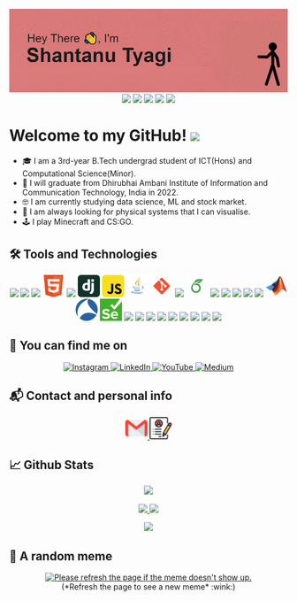 <!--**shantanutyagi67/shantanutyagi67** is a ✨ _special_ ✨ repository because its `README.md` (this file) appears on your GitHub profile.-->

<!-- BANNER -->
<p align="center">
<img src="https://github.com/shantanutyagi67/shantanutyagi67/blob/main/head.gif" />
<img src="https://img.shields.io/github/stars/shantanutyagi67?affiliations=OWNER%2CCOLLABORATOR" />
<img src="https://img.shields.io/github/followers/shantanutyagi67" />
<img src="https://visitor-badge.laobi.icu/badge?page_id=https://github.com/shantanutyagi67/" />
<img src="https://badges.pufler.dev/repos/shantanutyagi67" />
<img src="https://badges.pufler.dev/years/shantanutyagi67" />
</p>


<!-- INTRO -->
# Welcome to my GitHub! <img src="https://raw.githubusercontent.com/MartinHeinz/MartinHeinz/master/wave.gif" width="30px">
* 🎓 I am a 3rd-year B.Tech undergrad student of ICT(Hons) and Computational Science(Minor).
* 🏫 I will graduate from Dhirubhai Ambani Institute of Information and Communication Technology, India in 2022.
* 🤓 I am currently studying data science, ML and stock market.
* 🔎 I am always looking for physical systems that I can visualise.
* 🕹️ I play Minecraft and CS:GO.

## 🛠️ Tools and Technologies
<p align='center'>
<img src=https://www.clipartmax.com/png/middle/240-2409409_c-programming-icon-c-programming-language-icon.png height='40' weight='40'/>
<img src=https://upload.wikimedia.org/wikipedia/commons/thumb/1/18/ISO_C%2B%2B_Logo.svg/1200px-ISO_C%2B%2B_Logo.svg.png  height='40' weight='40'/>
<img src=https://upload.wikimedia.org/wikipedia/commons/thumb/c/c3/Python-logo-notext.svg/1200px-Python-logo-notext.svg.png height='40' weight='40'/>
<img src=https://github.com/edent/SuperTinyIcons/blob/master/images/svg/html5.svg height='40' weight='40'/>
<img src=https://cdn.345tool.com/public/logos/css-formatter-logo.png height='40'  weight='40'/> 
<img src=https://github.com/edent/SuperTinyIcons/blob/master/images/svg/djangoproject.svg height='40' weight='40'/>
<img src=https://github.com/edent/SuperTinyIcons/blob/master/images/svg/javascript.svg height='40' weight='40'/>
<img src=https://github.com/edent/SuperTinyIcons/blob/master/images/svg/java.svg height='40' weight='40'/>
<img src=https://github.com/edent/SuperTinyIcons/blob/master/images/svg/git.svg  height='40' weight='40'/>
<img src=https://upload.wikimedia.org/wikipedia/commons/thumb/3/35/Tux.svg/1200px-Tux.svg.png height='40' weight='40'/>
<img src=https://github.com/edent/SuperTinyIcons/blob/master/images/svg/overleaf.svg  height='40' weight='40'/>
<img src=https://github.com/tkswann2/tech-logos/blob/master/postgres.png  height='40' weight='40'/>
<img src=https://github.com/gilbarbara/logos/blob/master/logos/mysql.svg  height='40' weight='40'/>
<img src=https://upload.wikimedia.org/wikipedia/commons/thumb/9/97/Sqlite-square-icon.svg/1200px-Sqlite-square-icon.svg.png  height='40' weight='40'/>
<img src=https://upload.wikimedia.org/wikipedia/commons/thumb/2/2d/Tensorflow_logo.svg/957px-Tensorflow_logo.svg.png  height='40' weight='40'/>
<img src=https://avatars.githubusercontent.com/u/8496952?s=280&v=4  height='50' weight='40'/>
<img src=https://github.com/shantanutyagi67/shantanutyagi67/blob/main/matlab.png  height='40' weight='40'/>
<img src=https://github.com/shantanutyagi67/shantanutyagi67/blob/main/wireshark.png  height='40' weight='40'/>
<img src=https://github.com/shantanutyagi67/shantanutyagi67/blob/main/selenium.png  height='40' weight='40'/>
<img src=https://seeklogo.com/images/O/open-cv-logo-FB233FFF4C-seeklogo.com.png  height='40' weight='40'/>
<img src=https://img.pojies.cn/wp-content/uploads/2020/10/21776f338519e9da7f_1_post.png  height='40' weight='40'/>
<img src=https://seeklogo.com/images/P/photoshop-2020-logo-37B02055A4-seeklogo.com.png  height='40' weight='40'/>
<img src=https://seeklogo.com/images/A/adobe-lightroom-logo-6A4DC55983-seeklogo.com.png  height='40' weight='40'/>
<img src=https://seeklogo.com/images/A/adobe-premiere-cc-logo-2B72AFF7E6-seeklogo.com.png  height='40' weight='40'/>
<img src=https://seeklogo.com/images/A/adobe-xd-logo-64364E3A24-seeklogo.com.png  height='40' weight='40'/>
<img src=https://seeklogo.com/images/A/autocad-logo-C9817CB828-seeklogo.com.png  height='40' weight='40'/>
<img src=https://upload.wikimedia.org/wikipedia/commons/2/2e/Processing_3_logo.png  height='40' weight='40'/>
<img src=http://pad.haroopress.com/docs/en/markdown-doc-logos/images/markdown.png  height='40' weight='40'/>
<!--<img src=https://cdn.freebiesupply.com/logos/large/2x/minecraft-1-logo-png-transparent.png  height='40' weight='40'/>-->
<!--<img src=https://iconape.com/wp-content/png_logo_vector/csgo-logo.png  height='40' weight='40'/>-->
</p>

<!-- CONTACT -->
## 📲 You can find me on
<p align='center'>
<a href="https://www.instagram.com/geeksa67/">
<img src="https://upload.wikimedia.org/wikipedia/commons/thumb/e/e7/Instagram_logo_2016.svg/1200px-Instagram_logo_2016.svg.png" alt="Instagram" width="40" height="40">
</a>
<a href="https://www.linkedin.com/in/shantanu-tyagi-166322175/">
<img src="https://www.flaticon.com/svg/vstatic/svg/174/174857.svg?token=exp=1615292654~hmac=910d6d6f1ef34253aa789ae0eb0c7ddd" alt="LinkedIn" width="40" height="40">
</a>
<a href="https://www.youtube.com/channel/UCCZ_m9lTc2GrSINxnQxHxqA">
<img src="https://assets.stickpng.com/images/580b57fcd9996e24bc43c545.png" alt="YouTube" height="40">
</a>
<a href="https://shantanutyagi67.medium.com/">
<img src="https://upload.wikimedia.org/wikipedia/commons/thumb/e/ec/Medium_logo_Monogram.svg/1200px-Medium_logo_Monogram.svg.png" alt="Medium" width="40" height="40">
</a>
</p>
<!--
[![Email][6.2]][6]
[![Instagram](https://github.com/shantanutyagi67/shantanutyagi67/blob/main/instagram.png)](https://www.instagram.com/geeksa67/)
[![LinkedIn](https://github.com/shantanutyagi67/shantanutyagi67/blob/main/linkedin.png)](https://www.linkedin.com/in/shantanu-tyagi-166322175/)
[![Youtube][3.2]][3] 
[![Medium][4.2]][4]
-->

<!-- PERSONAL INFO -->
## 📬 Contact and personal info
<p align='center'>
<a href="https://mail.google.com/mail/?view=cm&fs=1&tf=1&to=shantanutyagi67@gmail.com&su=Reaching+Out+to+You&body=Hi+Shantanu,%0A%0AI+came+across+your+profile+on+GitHub">
<img src="https://github.com/shantanutyagi67/shantanutyagi67/blob/main/email.png" alt="GMail" width="40" height="40">
</a>
<a href="https://drive.google.com/drive/folders/1pn0vw3B7QL5A1P2rPjVHMm9kFbtTwKMc?usp=sharing">
<img src="https://github.com/shantanutyagi67/shantanutyagi67/blob/main/resume.png" alt="Resume" width="40" height="40">
</a>
  
<!-- ICONS -->
[1.2]: https://github.com/shantanutyagi67/shantanutyagi67/blob/main/instagram.png
[2.2]: https://github.com/shantanutyagi67/shantanutyagi67/blob/main/linkedin.png
[3.2]: https://github.com/shantanutyagi67/shantanutyagi67/blob/main/youtube.png
[4.2]: https://github.com/shantanutyagi67/shantanutyagi67/blob/main/medium.png
[5.2]: https://github.com/shantanutyagi67/shantanutyagi67/blob/main/resume.png
[6.2]: https://github.com/shantanutyagi67/shantanutyagi67/blob/main/email.png

<!-- LINKS -->
[1]: https://www.instagram.com/geeksa67/
[2]: https://www.linkedin.com/in/shantanu-tyagi-166322175/
[3]: https://www.youtube.com/channel/UCCZ_m9lTc2GrSINxnQxHxqA
[4]: https://shantanutyagi67.medium.com/
[5]: https://drive.google.com/drive/folders/1pn0vw3B7QL5A1P2rPjVHMm9kFbtTwKMc?usp=sharing
[6]: https://mail.google.com/mail/?view=cm&fs=1&tf=1&to=shantanutyagi67@gmail.com&su=Reaching+Out+to+You&body=Hi+Shantanu,%0A%0AI+came+across+your+profile+on+GitHub.

<!-- STATS -->
## 📈 Github Stats
<!--![Top Langs](https://github-readme-stats.vercel.app/api/top-langs/?username=shantanutyagi67&theme=dark&layout=compact&langs_count=9&exclude_repo=CS306_Data_Analysis_And_Visualisation,IT214_Labs,dog-project,AcadVault,CT303_Labs,IT214_Labs,Django_Ecommerce_Price_Tracker,IE402_Labs,Ecommerce_Price_Tracker,CS302_Modelling_And_Simulation,CS401_Computer_Finance,GSOC_Organisations_Scrapper,Ecommerce_Price_Tracker,FUN,Classification)-->
<!--![Shantanu's GitHub Stats:](https://github-readme-stats.vercel.app/api?username=shantanutyagi67&theme=dark&layout=compact&show_icons=true)-->
<!--![ReadMe Card](https://github-readme-stats.vercel.app/api/pin/?username=shantanutyagi67&repo=VisualisationProjects_Mini)-->
<!--![ReadMe Card](https://github-readme-stats.vercel.app/api/pin/?username=shantanutyagi67&repo=Classification) <br>-->
<!--![Shantanu's Wakatime stats](https://github-readme-stats.vercel.app/api/wakatime?username=shantanutyagi67)<br>-->

<p align="center">
<a href="https://github.com/DenverCoder1/github-readme-streak-stats">
<img height="160px" src="https://github-readme-streak-stats.herokuapp.com/?user=shantanutyagi67&hide_border=true&theme=dark" />
</a></p>
<p align="center">
<a href="https://github.com/anuraghazra/github-readme-stats">
<img height="160px" src="https://github-readme-stats.vercel.app/api?username=shantanutyagi67&hide_border=true&show_icons=true&include_all_commits=true&count_private=true&line_height=21&theme=dark" /> <img height="160px" src="https://github-readme-stats.vercel.app/api/top-langs/?username=shantanutyagi67&hide_border=true&layout=compact&langs_count=8&theme=dark&exclude_repo=CS306_Data_Analysis_And_Visualisation,IT214_Labs,dog-project,AcadVault,CT303_Labs,IT214_Labs,Django_Ecommerce_Price_Tracker,IE402_Labs,Ecommerce_Price_Tracker,CS302_Modelling_And_Simulation,CS401_Computer_Finance,GSOC_Organisations_Scrapper,Ecommerce_Price_Tracker,FUN,Classification,Crypto_Prediction" />
</a></p>
<p align="center">
<a href="https://github.com/ryo-ma/github-profile-trophy">
<img height="120px" src="https://github-profile-trophy.vercel.app/?username=shantanutyagi67&theme=onedark" />
</a>
</p>

## 🐸 A random meme
<p align="center">
<a href="https://github.com/techytushar/random-memer">
<img src='https://random-memer.herokuapp.com/' title="Meme" alt="Please refresh the page if the meme doesn't show up." height="400"></a><br>
(*Refresh the page to see a new meme* :wink:)
</p>
